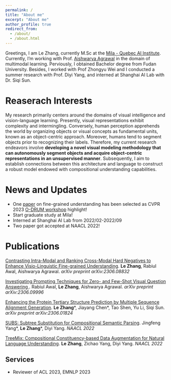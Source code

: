 ```yaml
---
permalink: /
title: "About me"
excerpt: "About me"
author_profile: true
redirect_from: 
  - /about/
  - /about.html
---
```


Greetings, I am Le Zhang, currently M.Sc at the [Mila - Quebec AI Institute](https://mila.quebec/en/person/le-zhang/).  Currently, I’m working with Prof. [Aishwarya Agrawal](https://www.iro.umontreal.ca/~agrawal/) in the domain of multimodal learning. Perviously, I obtained Bachelor degree from Fudan University. Besides, I worked with Prof Zhongyu Wei and I conducted a summer research with Prof. Diyi Yang, and interned at Shanghai AI Lab with Dr. Siqi Sun.

# Reaserach Interests

My research primarily centers around the domains of visual intelligence and vision-language learning. Presently, visual representations exhibit complexity and intermingling. Conversely, human perception apprehends the world by organizing objects or visual concepts as fundamental units, known as an object-centric approach. Moreover, humans tend to segment objects prior to recognizing their labels. Therefore, my current research endeavors involve **developing a novel visual modeling methodology that can autonomously segment objects and acquire object-centric representations in an unsupervised manner**. Subsequently, I aim to establish connections between this architecture and language to construct a robust model endowed with compositional understanding capabilities.

News and Updates
======
- One [paper](https://arxiv.org/abs/2306.08832) on fine-grained understanding has been selected as CVPR 2023 [O-DRUM workshop](https://asu-apg.github.io/odrum/) highlight!
- Start graduate study at Mila!
- Interned at Shanghai AI Lab from 2022/02-2022/09
- Two paper got accepted at NAACL 2022!

Publications
======

[Contrasting Intra-Modal and Ranking Cross-Modal Hard Negatives to Enhance Visio-Linguistic Fine-grained Understanding](https://arxiv.org/abs/2306.08832). **Le Zhang**, Rabiul Awal, Aishwarya Agrawal. *arXiv preprint arXiv:2306.08832*

[Investigating Prompting Techniques for Zero- and Few-Shot Visual Question Answering ](https://arxiv.org/abs/2306.09996). Rabiul Awal, **Le Zhang**, Aishwarya Agrawal. *arXiv preprint arXiv:2306.09996*

[Enhancing the Protein Tertiary Structure Prediction by Multiple Sequence Alignment Generation](https://arxiv.org/abs/2306.01824). **Le Zhang**\*, Jiayang Chen\*, Tao Shen, Yu Li, Siqi Sun. *arXiv preprint arXiv:2306.01824*

[SUBS: Subtree Substitution for Compositional Semantic Parsing](https://arxiv.org/abs/2205.01538). Jingfeng Yang\*, **Le Zhang**\*, Diyi Yang. *NAACL 2022*

[TreeMix: Compositional Constituency-based Data Augmentation for Natural Language Understanding](https://arxiv.org/abs/2205.06153). **Le Zhang**, Zichao Yang, Diyi Yang. *NAACL 2022*



Services
------
- Reviewer of ACL 2023, EMNLP 2023
